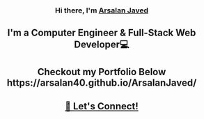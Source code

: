 
<h3 align="center">
  Hi there, I'm <a href="https://arsalan40.github.io/ArsalanJaved/" >Arsalan Javed</a>
  </h3>
<h2 align="center">
I'm a Computer Engineer & Full-Stack Web Developer💻 
</h2> 
<h2 align="center">
  Checkout my Portfolio Below
https://arsalan40.github.io/ArsalanJaved/
  </h2>
<h2 align="center">
  <a href="https://linktr.ee/arsalanjaved"  target="_blank" alt="Arsalan Javed">🤝 Let's Connect!</a>
</h2>
